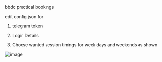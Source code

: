 
bbdc practical bookings

edit config.json for 
1. telegram token
2. Login Details

3. Choose wanted session timings for week days and weekends as shown

![image](https://user-images.githubusercontent.com/20748792/228787490-05d23a5f-1d62-4b5c-a4e3-749290d35246.png)
